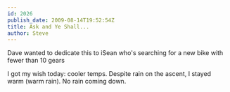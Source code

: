 ```yaml
---
id: 2026
publish_date: 2009-08-14T19:52:54Z
title: Ask and Ye Shall...
author: Steve
---
```

  
Dave wanted to dedicate this to iSean who's searching for a new bike with fewer than 10 gears

I got my wish today: cooler temps. Despite rain on the ascent, I stayed warm (warm rain). No rain coming down.